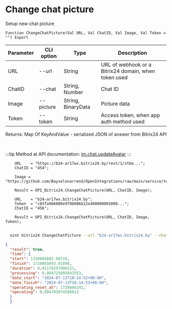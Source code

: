 ﻿---
sidebar_position: 9
---

# Change chat picture
 Setup new chat picture



`Function ChangeChatPicture(Val URL, Val ChatID, Val Image, Val Token = "") Export`

  | Parameter | CLI option | Type | Description |
  |-|-|-|-|
  | URL | --url | String | URL of webhook or a Bitrix24 domain, when token used |
  | ChatID | --chat | String, Number | Chat ID |
  | Image | --picture | String, BinaryData | Picture data |
  | Token | --token | String | Access token, when app auth method used |

  
  Returns:  Map Of KeyAndValue - serialized JSON of answer from Bitrix24 API

<br/>

:::tip
Method at API documentation: [im.chat.updateAvatar](https://dev.1c-bitrix.ru/learning/course/?COURSE_ID=93&LESSON_ID=12109)
:::
<br/>


```bsl title="Code example"
    URL    = "https://b24-ar17wx.bitrix24.by/rest/1/ztbe...";
    ChatID = "454";

    Image = "https://github.com/Bayselonarrend/OpenIntegrations/raw/main/service/test_data/picture2.jpg";

    Result = OPI_Bitrix24.ChangeChatPicture(URL, ChatID, Image);

    URL    = "b24-ar17wx.bitrix24.by";
    Token  = "c03fa966006e9f06006b12e400000001000...";
    ChatID = "456";

    Result = OPI_Bitrix24.ChangeChatPicture(URL, ChatID, Image, Token);
```



```sh title="CLI command example"
    
  oint bitrix24 ChangeChatPicture --url "b24-ar17wx.bitrix24.by" --chat "452" --picture "https://openintegrations.dev/test_data/picture2.jpg" --token "fe3fa966006e9f06006b12e400000001000..."

```

```json title="Result"
{
  "result": true,
  "time": {
  "start": 1720865692.90718,
  "finish": 1720865693.81896,
  "duration": 0.91178297996521,
  "processing": 0.884725093841553,
  "date_start": "2024-07-13T10:14:52+00:00",
  "date_finish": "2024-07-13T10:14:53+00:00",
  "operating_reset_at": 1720866292,
  "operating": 0.884703874588013
  }
  }
```
